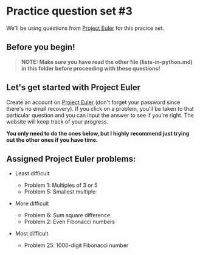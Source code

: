# Practice question set #3

We'll be using questions from [Project Euler](https://projecteuler.net/archives]) for this pracice set.

## Before you begin!
> **NOTE: Make sure you have read the other file (lists-in-python.md) in this folder before proceeding with these questions!**


## Let's get started with Project Euler
Create an account on [Project Euler](https://projecteuler.net/archives]) (don't forget your password since there's no email recovery). If you click on a problem, you'll be taken to that particular question and you can input the answer to see if you're right. The website will keep track of your progress.

**You only need to do the ones below, but I highly recommend just trying out the other ones if you have time.**

## Assigned Project Euler problems:
- Least difficult
  - Problem 1: Multiples of 3 or 5
  - Problem 5: Smallest multiple

- More difficult
  - Problem 6: Sum square difference
  - Problem 2: Even Fibonacci numbers

- Most difficult
  - Problem 25: 1000-digit Fibonacci number
